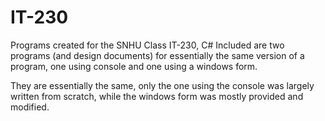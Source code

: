 # IT-230
Programs created for the SNHU Class IT-230, C#
Included are two programs (and design documents) for essentially the same version of a program, one using console and one using a windows
form.

They are essentially the same, only the one using the console was largely written from scratch, while the windows form was mostly provided
and modified.
